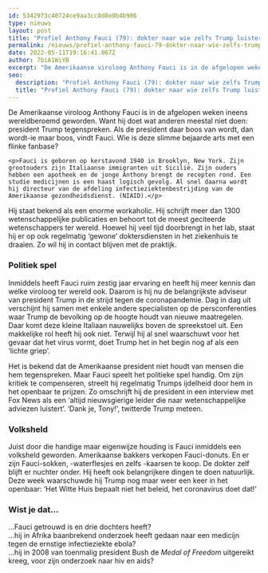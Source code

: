 ```yaml
---
id: 5342973c40724ce9aa3cc8d8e0b4b986
type: nieuws
layout: post
title: "Profiel Anthony Fauci (79): dokter naar wie zelfs Trump luistert "
permalink: /nieuws/profiel-anthony-fauci-79-dokter-naar-wie-zelfs-trump-luistert-/
date: 2022-05-11T19:16:41.067Z
author: 7biA1WiYB
excerpt: "De Amerikaanse viroloog Anthony Fauci is in de afgelopen weken ineens wereldberoemd geworden. Want hij doet wat anderen meestal niet doen: president Trump tegenspreken. Als de president daar boos van wordt, dan wordt-ie maar boos, vindt Fauci. Wie is deze slimme bejaarde arts met een flinke fanbase?  "
seo:
  description: "Profiel Anthony Fauci (79): dokter naar wie zelfs Trump luistert "
  title: "Profiel Anthony Fauci (79): dokter naar wie zelfs Trump luistert "
---
```

De Amerikaanse viroloog Anthony Fauci is in de afgelopen weken ineens wereldberoemd geworden. Want hij doet wat anderen meestal niet doen: president Trump tegenspreken. Als de president daar boos van wordt, dan wordt-ie maar boos, vindt Fauci. Wie is deze slimme bejaarde arts met een flinke fanbase?  

    <p>Fauci is geboren op kerstavond 1940 in Brooklyn, New York. Zijn grootouders zijn Italiaanse immigranten uit Sicilië. Zijn ouders hebben een apotheek en de jonge Anthony brengt de recepten rond. Een studie medicijnen is een haast logisch gevolg. Al snel daarna wordt hij directeur van de afdeling infectieziektenbestrijding van de Amerikaanse gezondheidsdienst. (NIAID).</p>
<p>Hij staat bekend als een enorme workaholic. Hij schrijft meer dan 1300 wetenschappelijke publicaties en behoort tot de meest geciteerde wetenschappers ter wereld. Hoewel hij veel tijd doorbrengt in het lab, staat hij er op ook regelmatig ‘gewone’ doktersdiensten in het ziekenhuis te draaien. Zo wil hij in contact blijven met de praktijk.</p>
<h3>Politiek spel </h3>
<p>Inmiddels heeft Fauci ruim zestig jaar ervaring en heeft hij meer kennis dan welke viroloog ter wereld ook. Daarom is hij nu de belangrijkste adviseur van president Trump in de strijd tegen de coronapandemie. Dag in dag uit verschijnt hij samen met enkele andere specialisten op de persconferenties waar Trump de bevolking op de hoogte houdt van nieuwe maatregelen. Daar komt deze kleine Italiaan nauwelijks boven de spreekstoel uit. Een makkelijke rol heeft hij ook niet. Terwijl hij al snel waarschuwt voor het gevaar dat het virus vormt, doet Trump het in het begin nog af als een ‘lichte griep’. </p>
<p>Het is bekend dat de Amerikaanse president niet houdt van mensen die hem tegenspreken. Maar Fauci speelt het politieke spel handig. Om zijn kritiek te compenseren, streelt hij regelmatig Trumps ijdelheid door hem in het openbaar te prijzen. Zo omschrijft hij de president in een interview met Fox News als een ‘altijd nieuwsgierige leider die naar wetenschappelijke adviezen luistert’. ‘Dank je, Tony!', twitterde Trump meteen.</p>
<h3>Volksheld </h3>
<p>Juist door die handige maar eigenwijze houding is Fauci inmiddels een volksheld geworden. Amerikaanse bakkers verkopen Fauci-donuts. En er zijn Fauci-sokken, -waterflesjes en zelfs -kaarsen te koop. De dokter zelf blijft er nuchter onder. Hij heeft ook belangrijkere dingen te doen natuurlijk. Deze week waarschuwde hij Trump nog maar weer een keer in het openbaar: ‘Het Witte Huis bepaalt niet het beleid, het coronavirus doet dat!’</p>
<h3>Wist je dat… </h3>
<p>…Fauci getrouwd is en drie dochters heeft?<br>…hij in Afrika baanbrekend onderzoek heeft gedaan naar een medicijn tegen de ernstige infectieziekte ebola?<br>…hij in 2008 van toenmalig president Bush de <em>Medal of Freedom</em> uitgereikt kreeg, voor zijn onderzoek naar hiv en aids?</p>  

